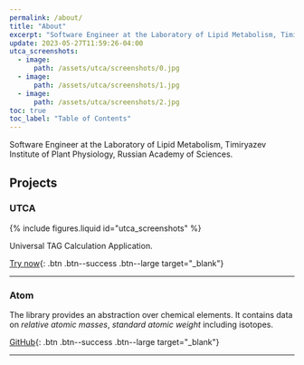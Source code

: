 ```yaml
---
permalink: /about/
title: "About"
excerpt: "Software Engineer at the Laboratory of Lipid Metabolism, Timiryazev Institute of Plant Physiology, Russian Academy of Sciences."
update: 2023-05-27T11:59:26-04:00
utca_screenshots:
  - image:
      path: /assets/utca/screenshots/0.jpg
  - image:
      path: /assets/utca/screenshots/1.jpg
  - image:
      path: /assets/utca/screenshots/2.jpg
toc: true
toc_label: "Table of Contents"
---
```


Software Engineer at the Laboratory of Lipid Metabolism, Timiryazev Institute of Plant Physiology, Russian Academy of Sciences.

## Projects

### UTCA

{% include figures.liquid id="utca_screenshots" %}

Universal TAG Calculation Application.

[Try now](https://ippras.github.io/utca){: .btn .btn--success .btn--large target="_blank"}

***

### Atom

The library provides an abstraction over chemical elements. It contains data on *relative atomic masses*, *standard atomic weight* including isotopes.

[GitHub](https://github.com/ippras/atom){: .btn .btn--success .btn--large target="_blank"}

***
